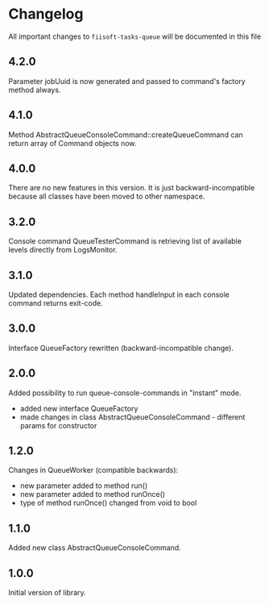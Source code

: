 # Changelog

All important changes to `fiisoft-tasks-queue` will be documented in this file

## 4.2.0

Parameter jobUuid is now generated and passed to command's factory method always.

## 4.1.0

Method AbstractQueueConsoleCommand::createQueueCommand can return array of Command objects now.

## 4.0.0

There are no new features in this version.
It is just backward-incompatible because all classes have been moved to other namespace.

## 3.2.0

Console command QueueTesterCommand is retrieving list of available levels directly from LogsMonitor.

## 3.1.0

Updated dependencies. Each method handleInput in each console command 
returns exit-code.

## 3.0.0

Interface QueueFactory rewritten (backward-incompatible change). 

## 2.0.0

Added possibility to run queue-console-commands in "instant" mode.
 - added new interface QueueFactory
 - made changes in class AbstractQueueConsoleCommand - different params for constructor

## 1.2.0

Changes in QueueWorker (compatible backwards):
 - new parameter added to method run()
 - new parameter added to method runOnce()
 - type of method runOnce() changed from void to bool

## 1.1.0

Added new class AbstractQueueConsoleCommand.

## 1.0.0

Initial version of library.